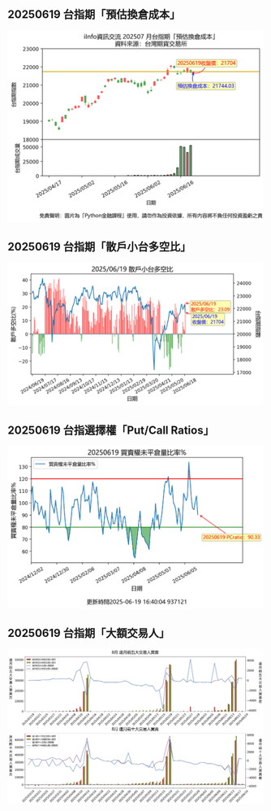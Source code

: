 ## 20250619 台指期「預估換倉成本」
![](images/txfcost.png)

## 20250619 台指期「散戶小台多空比」
![](images/bbiri.png)

## 20250619 台指選擇權「Put/Call Ratios」
![](images/pcratio.png)

## 20250619 台指期「大額交易人」
![](images/blocktrade.png)

